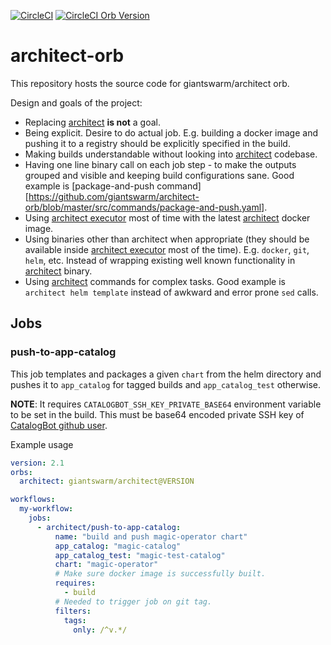 [![CircleCI](https://circleci.com/gh/giantswarm/architect-orb.svg?style=shield)](https://circleci.com/gh/giantswarm/architect-orb) [![CircleCI Orb Version](https://img.shields.io/badge/endpoint.svg?url=https://badges.circleci.io/orb/giantswarm/architect)](https://circleci.com/orbs/registry/orb/giantswarm/architect)

# architect-orb

This repository hosts the source code for giantswarm/architect orb.

Design and goals of the project:

- Replacing [architect][architect] **is not** a goal.
- Being explicit. Desire to do actual job. E.g. building a docker image and pushing it to a registry should be explicitly specified in the build.
- Making builds understandable without looking into [architect][architect] codebase.
- Having one line binary call on each job step - to make the outputs grouped and visible and keeping build configurations sane. Good example is [package-and-push command][https://github.com/giantswarm/architect-orb/blob/master/src/commands/package-and-push.yaml].
- Using [architect executor][architect-executor] most of time with the latest [architect][architect] docker image.
- Using binaries other than architect when appropriate (they should be available inside [architect executor][architect-executor] most of the time). E.g. `docker`, `git`, `helm`, etc. Instead of wrapping existing well known functionality in [architect][architect] binary.
- Using [architect][architect] commands for complex tasks. Good example is `architect helm template` instead of awkward and error prone `sed` calls.

## Jobs

### push-to-app-catalog

This job templates and packages a given `chart` from the helm directory and pushes it to `app_catalog` for tagged builds and `app_catalog_test` otherwise.

**NOTE**: It requires `CATALOGBOT_SSH_KEY_PRIVATE_BASE64` environment variable to be set in the build. This must be base64 encoded private SSH key of [CatalogBot github user](https://github.com/catalogbot).

Example usage

```yaml
version: 2.1
orbs:
  architect: giantswarm/architect@VERSION

workflows:
  my-workflow:
    jobs:
      - architect/push-to-app-catalog:
          name: "build and push magic-operator chart"
          app_catalog: "magic-catalog"
          app_catalog_test: "magic-test-catalog"
          chart: "magic-operator"
          # Make sure docker image is successfully built.
          requires:
            - build
          # Needed to trigger job on git tag.
          filters:
            tags:
              only: /^v.*/
```

[architect]: https://github.com/giantswarm/architect
[architect-executor]: https://github.com/giantswarm/architect-orb/blob/master/src/executors/architect.yaml
